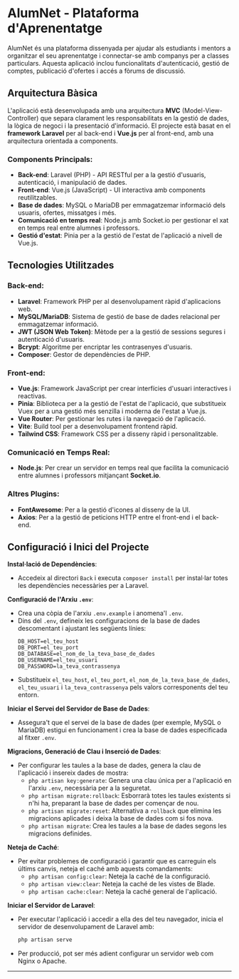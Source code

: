# AlumNet - Plataforma d'Aprenentatge

AlumNet és una plataforma dissenyada per ajudar als estudiants i mentors a organitzar el seu aprenentatge i connectar-se amb companys per a classes particulars. Aquesta aplicació inclou funcionalitats d'autenticació, gestió de comptes, publicació d'ofertes i accés a fòrums de discussió.

## Arquitectura Bàsica

L'aplicació està desenvolupada amb una arquitectura **MVC** (Model-View-Controller) que separa clarament les responsabilitats en la gestió de dades, la lògica de negoci i la presentació d'informació. El projecte està basat en el **framework Laravel** per al back-end i **Vue.js** per al front-end, amb una arquitectura orientada a components.

### Components Principals:
- **Back-end**: Laravel (PHP) - API RESTful per a la gestió d'usuaris, autenticació, i manipulació de dades.
- **Front-end**: Vue.js (JavaScript) - UI interactiva amb components reutilitzables.
- **Base de dades**: MySQL o MariaDB per emmagatzemar informació dels usuaris, ofertes, missatges i més.
- **Comunicació en temps real**: Node.js amb Socket.io per gestionar el xat en temps real entre alumnes i professors.
- **Gestió d'estat**: Pinia per a la gestió de l'estat de l'aplicació a nivell de Vue.js.

## Tecnologies Utilitzades

### **Back-end:**
- **Laravel**: Framework PHP per al desenvolupament ràpid d'aplicacions web.
- **MySQL/MariaDB**: Sistema de gestió de base de dades relacional per emmagatzemar informació.
- **JWT (JSON Web Token)**: Mètode per a la gestió de sessions segures i autenticació d'usuaris.
- **Bcrypt**: Algoritme per encriptar les contrasenyes d'usuaris.
- **Composer**: Gestor de dependències de PHP.

### **Front-end:**
- **Vue.js**: Framework JavaScript per crear interfícies d'usuari interactives i reactivas.
- **Pinia**: Biblioteca per a la gestió de l'estat de l'aplicació, que substitueix Vuex per a una gestió més senzilla i moderna de l'estat a Vue.js.
- **Vue Router**: Per gestionar les rutes i la navegació de l'aplicació.
- **Vite**: Build tool per a desenvolupament frontend ràpid.
- **Tailwind CSS**: Framework CSS per a disseny ràpid i personalitzable.

### **Comunicació en Temps Real:**
- **Node.js**: Per crear un servidor en temps real que facilita la comunicació entre alumnes i professors mitjançant **Socket.io**.

### **Altres Plugins:**
- **FontAwesome**: Per a la gestió d'icones al disseny de la UI.
- **Axios**: Per a la gestió de peticions HTTP entre el front-end i el back-end.

## Configuració i Inici del Projecte

**Instal·lació de Dependències**:
   * Accedeix al directori `Back` i executa `composer install` per instal·lar totes les dependències necessàries per a Laravel.

**Configuració de l'Arxiu `.env`**:
   * Crea una còpia de l'arxiu `.env.example` i anomena'l `.env`.
   * Dins del `.env`, defineix les configuracions de la base de dades descomentant i ajustant les següents línies:
     ```env
     DB_HOST=el_teu_host
     DB_PORT=el_teu_port
     DB_DATABASE=el_nom_de_la_teva_base_de_dades
     DB_USERNAME=el_teu_usuari
     DB_PASSWORD=la_teva_contrassenya
     ```
   * Substitueix `el_teu_host`, `el_teu_port`, `el_nom_de_la_teva_base_de_dades`, `el_teu_usuari` i `la_teva_contrassenya` pels valors corresponents del teu entorn.

**Iniciar el Servei del Servidor de Base de Dades**:
   * Assegura't que el servei de la base de dades (per exemple, MySQL o MariaDB) estigui en funcionament i crea la base de dades especificada al fitxer `.env`.

**Migracions, Generació de Clau i Inserció de Dades**:
   * Per configurar les taules a la base de dades, genera la clau de l'aplicació i insereix dades de mostra:
     * `php artisan key:generate`: Genera una clau única per a l'aplicació en l'arxiu `.env`, necessària per a la seguretat.
     * `php artisan migrate:rollback`: Esborrarà totes les taules existents si n'hi ha, preparant la base de dades per començar de nou.
     * `php artisan migrate:reset`: Alternativa a `rollback` que elimina les migracions aplicades i deixa la base de dades com si fos nova.
     * `php artisan migrate`: Crea les taules a la base de dades segons les migracions definides.

**Neteja de Caché**:
   * Per evitar problemes de configuració i garantir que es carreguin els últims canvis, neteja el caché amb aquests comandaments:
     * `php artisan config:clear`: Neteja la caché de la configuració.
     * `php artisan view:clear`: Neteja la caché de les vistes de Blade.
     * `php artisan cache:clear`: Neteja la caché general de l'aplicació.
       
**Iniciar el Servidor de Laravel**:
   * Per executar l'aplicació i accedir a ella des del teu navegador, inicia el servidor de desenvolupament de Laravel amb:
     ```bash
     php artisan serve
     ```
   * Per producció, pot ser més adient configurar un servidor web com Nginx o Apache.

---
